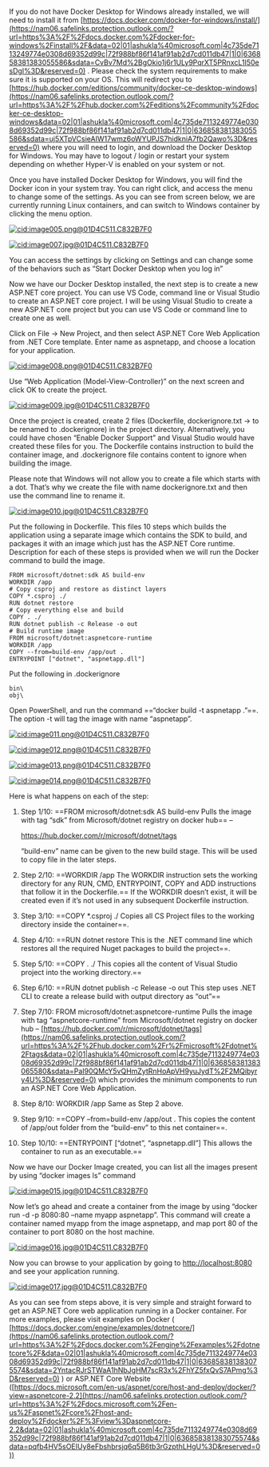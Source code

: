 If you do not have Docker Desktop for Windows already installed, we will need to install it from [https://docs.docker.com/docker-for-windows/install/](https://nam06.safelinks.protection.outlook.com/?url=https%3A%2F%2Fdocs.docker.com%2Fdocker-for-windows%2Finstall%2F&data=02|01|ashukla%40microsoft.com|4c735de7113249774e0308d69352d99c|72f988bf86f141af91ab2d7cd011db47|1|0|636858381383055586&sdata=CvBv7Md%2BgOkio1j6r1ULy9PqrXT5PRnxcL1I50esDgI%3D&reserved=0) . Please check the system requirements to make sure it is supported on your OS. This will redirect you to [https://hub.docker.com/editions/community/docker-ce-desktop-windows](https://nam06.safelinks.protection.outlook.com/?url=https%3A%2F%2Fhub.docker.com%2Feditions%2Fcommunity%2Fdocker-ce-desktop-windows&data=02|01|ashukla%40microsoft.com|4c735de7113249774e0308d69352d99c|72f988bf86f141af91ab2d7cd011db47|1|0|636858381383055586&sdata=uj5XTpVCsieAIW17wmz6oWYUPJS7hidkniA7fb2Qawo%3D&reserved=0) where you will need to login, and download the Docker Desktop for Windows. You may have to logout / login or restart your system depending on whether Hyper-V is enabled on your system or not.

Once you have installed Docker Desktop for Windows, you will find the Docker icon in your system tray. You can right click, and access the menu to change some of the settings. As you can see from screen below, we are currently running Linux containers, and can switch to Windows container by clicking the menu option.

[![cid:image005.png@01D4C511.C832B7F0](https://devblogs.microsoft.com/premier-developer/wp-content/uploads/sites/31/2019/02/cidimage005-png01d4c511-c832b7f0.png)](https://devblogs.microsoft.com/premier-developer/wp-content/uploads/sites/31/2019/02/cidimage005-png01d4c511-c832b7f0.png)

[![cid:image007.jpg@01D4C511.C832B7F0](http://devblogs.microsoft.com/premier-developer/wp-content/uploads/sites/31/2019/02/cidimage007-jpg01d4c511-c832b7f0.jpeg)](http://devblogs.microsoft.com/premier-developer/wp-content/uploads/sites/31/2019/02/cidimage007-jpg01d4c511-c832b7f0.jpeg)

You can access the settings by clicking on Settings and can change some of the behaviors such as “Start Docker Desktop when you log in”

Now we have our Docker Desktop installed, the next step is to create a new ASP.NET core project. You can use VS Code, command line or Visual Studio to create an ASP.NET core project. I will be using Visual Studio to create a new ASP.NET core project but you can use VS Code or command line to create one as well.

Click on File -> New Project, and then select ASP.NET Core Web Application from .NET Core template. Enter name as aspnetapp, and choose a location for your application.

[![cid:image008.png@01D4C511.C832B7F0](http://devblogs.microsoft.com/premier-developer/wp-content/uploads/sites/31/2019/02/cidimage008-png01d4c511-c832b7f0.png)](http://devblogs.microsoft.com/premier-developer/wp-content/uploads/sites/31/2019/02/cidimage008-png01d4c511-c832b7f0.png)

Use “Web Application (Model-View-Controller)” on the next screen and click OK to create the project.

[![cid:image009.jpg@01D4C511.C832B7F0](http://devblogs.microsoft.com/premier-developer/wp-content/uploads/sites/31/2019/02/cidimage009-jpg01d4c511-c832b7f0.jpeg)](http://devblogs.microsoft.com/premier-developer/wp-content/uploads/sites/31/2019/02/cidimage009-jpg01d4c511-c832b7f0.jpeg)

Once the project is created, create 2 files (Dockerfile, dockerignore.txt -> to be renamed to .dockerignore) in the project directory. Alternatively, you could have chosen “Enable Docker Support” and Visual Studio would have created these files for you. The Dockerfile contains instruction to build the container image, and .dockerignore file contains content to ignore when building the image.

Please note that Windows will not allow you to create a file which starts with a dot. That’s why we create the file with name dockerignore.txt and then use the command line to rename it.

[![cid:image010.jpg@01D4C511.C832B7F0](http://devblogs.microsoft.com/premier-developer/wp-content/uploads/sites/31/2019/02/cidimage010-jpg01d4c511-c832b7f0.jpeg)](http://devblogs.microsoft.com/premier-developer/wp-content/uploads/sites/31/2019/02/cidimage010-jpg01d4c511-c832b7f0.jpeg)

Put the following in Dockerfile. This files 10 steps which builds the application using a separate image which contains the SDK to build, and packages it with an image which just has the ASP.NET Core runtime. Description for each of these steps is provided when we will run the Docker command to build the image.

```
FROM microsoft/dotnet:sdk AS build-env
WORKDIR /app
# Copy csproj and restore as distinct layers
COPY *.csproj ./
RUN dotnet restore
# Copy everything else and build
COPY . ./
RUN dotnet publish -c Release -o out
# Build runtime image
FROM microsoft/dotnet:aspnetcore-runtime
WORKDIR /app
COPY --from=build-env /app/out .
ENTRYPOINT ["dotnet", "aspnetapp.dll"]
```

Put the following in .dockerignore

```
bin\
obj\
```

Open PowerShell, and run the command ==“docker build -t aspnetapp .”==. The option -t will tag the image with name “aspnetapp”.

[![cid:image011.png@01D4C511.C832B7F0](http://devblogs.microsoft.com/premier-developer/wp-content/uploads/sites/31/2019/02/cidimage011-png01d4c511-c832b7f0.png)](http://devblogs.microsoft.com/premier-developer/wp-content/uploads/sites/31/2019/02/cidimage011-png01d4c511-c832b7f0.png)

[![cid:image012.png@01D4C511.C832B7F0](http://devblogs.microsoft.com/premier-developer/wp-content/uploads/sites/31/2019/02/cidimage012-png01d4c511-c832b7f0.png)](http://devblogs.microsoft.com/premier-developer/wp-content/uploads/sites/31/2019/02/cidimage012-png01d4c511-c832b7f0.png)

[![cid:image013.png@01D4C511.C832B7F0](http://devblogs.microsoft.com/premier-developer/wp-content/uploads/sites/31/2019/02/cidimage013-png01d4c511-c832b7f0.png)](http://devblogs.microsoft.com/premier-developer/wp-content/uploads/sites/31/2019/02/cidimage013-png01d4c511-c832b7f0.png)

[![cid:image014.png@01D4C511.C832B7F0](http://devblogs.microsoft.com/premier-developer/wp-content/uploads/sites/31/2019/02/cidimage014-png01d4c511-c832b7f0.png)](http://devblogs.microsoft.com/premier-developer/wp-content/uploads/sites/31/2019/02/cidimage014-png01d4c511-c832b7f0.png)

Here is what happens on each of the step:

1. Step 1/10: ==FROM microsoft/dotnet:sdk AS build-env Pulls the image with tag “sdk” from Microsoft/dotnet registry on docker hub== –

    

   https://hub.docker.com/r/microsoft/dotnet/tags

   

   “build-env” name can be given to the new build stage. This will be used to copy file in the later steps.

2. Step 2/10: ==WORKDIR /app The WORKDIR instruction sets the working directory for any RUN, CMD, ENTRYPOINT, COPY and ADD instructions that follow it in the Dockerfile.== If the WORKDIR doesn’t exist, it will be created even if it’s not used in any subsequent Dockerfile instruction.

3. Step 3/10: ==COPY *.csproj ./ Copies all CS Project files to the working directory inside the container==.

4. Step 4/10: ==RUN dotnet restore This is the .NET command line which restores all the required Nuget packages to build the project==.

5. Step 5/10: ==COPY . ./ This copies all the content of Visual Studio project into the working directory.==

6. Step 6/10: ==RUN dotnet publish -c Release -o out This step uses .NET CLI to create a release build with output directory as “out”==

7. Step 7/10: FROM microsoft/dotnet:aspnetcore-runtime Pulls the image with tag “aspnetcore-runtime” from Microsoft/dotnet registry on docker hub – [https://hub.docker.com/r/microsoft/dotnet/tags](https://nam06.safelinks.protection.outlook.com/?url=https%3A%2F%2Fhub.docker.com%2Fr%2Fmicrosoft%2Fdotnet%2Ftags&data=02|01|ashukla%40microsoft.com|4c735de7113249774e0308d69352d99c|72f988bf86f141af91ab2d7cd011db47|1|0|636858381383065580&sdata=PaI90QMcY5vQHmZytRnHoApVH9yuJydT%2F2MQibyry4U%3D&reserved=0) which provides the minimum components to run an ASP.NET Core Web Application.

8. Step 8/10: WORKDIR /app Same as Step 2 above.

9. Step 9/10: ==COPY –from=build-env /app/out . This copies the content of /app/out folder from the “build-env” to this net container==.

10. Step 10/10: ==ENTRYPOINT [“dotnet”, “aspnetapp.dll”] This allows the container to run as an executable.==

Now we have our Docker Image created, you can list all the images present by using “docker images ls” command

[![cid:image015.jpg@01D4C511.C832B7F0](https://devblogs.microsoft.com/premier-developer/wp-content/uploads/sites/31/2019/02/cidimage015-jpg01d4c511-c832b7f0.jpeg)](https://devblogs.microsoft.com/premier-developer/wp-content/uploads/sites/31/2019/02/cidimage015-jpg01d4c511-c832b7f0.jpeg)

Now let’s go ahead and create a container from the image by using “docker run -d -p 8080:80 –name myapp aspnetapp”. This command will create a container named myapp from the image aspnetapp, and map port 80 of the container to port 8080 on the host machine.

[![cid:image016.jpg@01D4C511.C832B7F0](http://devblogs.microsoft.com/premier-developer/wp-content/uploads/sites/31/2019/02/cidimage016-jpg01d4c511-c832b7f0.jpeg)](http://devblogs.microsoft.com/premier-developer/wp-content/uploads/sites/31/2019/02/cidimage016-jpg01d4c511-c832b7f0.jpeg)

Now you can browse to your application by going to [http://localhost:8080](http://localhost:8080/) and see your application running.

[![cid:image017.jpg@01D4C511.C832B7F0](http://devblogs.microsoft.com/premier-developer/wp-content/uploads/sites/31/2019/02/cidimage017-jpg01d4c511-c832b7f0.jpeg)](http://devblogs.microsoft.com/premier-developer/wp-content/uploads/sites/31/2019/02/cidimage017-jpg01d4c511-c832b7f0.jpeg)

As you can see from steps above, it is very simple and straight forward to get an ASP.NET Core web application running in a Docker container. For more examples, please visit examples on Docker ( [https://docs.docker.com/engine/examples/dotnetcore/](https://nam06.safelinks.protection.outlook.com/?url=https%3A%2F%2Fdocs.docker.com%2Fengine%2Fexamples%2Fdotnetcore%2F&data=02|01|ashukla%40microsoft.com|4c735de7113249774e0308d69352d99c|72f988bf86f141af91ab2d7cd011db47|1|0|636858381383075574&sdata=2YntacRJrSTWaA1hNbJgHM7scR3x%2FhYZ5fxQvS7APmg%3D&reserved=0) ) or ASP.NET Core Website ([https://docs.microsoft.com/en-us/aspnet/core/host-and-deploy/docker/?view=aspnetcore-2.2](https://nam06.safelinks.protection.outlook.com/?url=https%3A%2F%2Fdocs.microsoft.com%2Fen-us%2Faspnet%2Fcore%2Fhost-and-deploy%2Fdocker%2F%3Fview%3Daspnetcore-2.2&data=02|01|ashukla%40microsoft.com|4c735de7113249774e0308d69352d99c|72f988bf86f141af91ab2d7cd011db47|1|0|636858381383075574&sdata=pqfb4HV5sOEIUy8eFbshbrsjq6q5B6tb3rGzpthLHgU%3D&reserved=0))